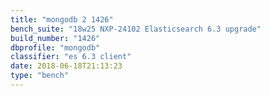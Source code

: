 ```yaml
---
title: "mongodb 2 1426"
bench_suite: "18w25 NXP-24102 Elasticsearch 6.3 upgrade"
build_number: "1426"
dbprofile: "mongodb"
classifier: "es 6.3 client"
date: 2018-06-18T21:13:23
type: "bench"
---
```

